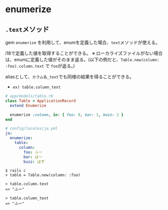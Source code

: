 # enumerize

## `.text`メソッド
gem `enumerize` を利用して、enumを定義した場合、`text`メソッドが使える。

i18で定義した値を取得することができる。
※ ローカライズファイルがない場合は、enumに定義した値がそのまま返る。(以下の例だと、`Table.new(column: :foo).column.text` で `foo`が返る。)

aliasとして、`カラム名_text`でも同様の結果を得ることができる。
  - `ex) table.column_text`

```ruby
# app/models/table.rb
class Table < ApplicationRecord
  extend Enumerize

  enumerize :column, in: { foo: 0, bar: 1, buzz: 2 }
end

```

```yml
# config/locales/ja.yml
ja:
  enumerize:
    table:
      column:
        foo: ふー
        bar: ばー
        buzz: ばず
```

```shell
$ rails c
> table = Table.new(column: :foo)

> table.column.text
=> "ふー"

> table.column_text
=> "ふー"
```
